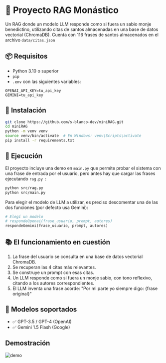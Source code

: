# 🧘 Proyecto RAG Monástico

Un RAG donde un modelo LLM responde como si fuera un sabio monje benedictino, utilizando citas de santos almacenadas en una base de datos vectorial (ChromaDB). Cuenta con 116 frases de santos almacenados en el archivo `data/citas.json`

## 📦 Requisitos

- Python 3.10 o superior
- `pip`
- `.env` con las siguientes variables:
```
OPENAI_API_KEY=tu_api_key
GEMINI=tu_api_key
````

## 🔧 Instalación

```bash
git clone https://github.com/s-blanco-dev/miniRAG.git
cd miniRAG
python -m venv venv
source venv/bin/activate  # En Windows: venv\Scripts\activate
pip install -r requirements.txt
````

## 🚀 Ejecución

El proyecto incluye una demo en `main.py` que permite probar el sistema con una frase de entrada por el usuario, pero antes hay que cargar las frases ejecutando `rag.py `:

```bash
python src/rag.py
python src/main.py
```

Para elegir el modelo de LLM a utilizar, es preciso descomentar una de las dos funciones (por defecto usa Gemini):

```python
# Elegí un modelo
# respondeOpenai(frase_usuario, prompt, autores)
respondeGemini(frase_usuario, prompt, autores)
```

## 📚 El funcionamiento en cuestión

1. La frase del usuario se consulta en una base de datos vectorial ChromaDB.
2. Se recuperan las 4 citas más relevantes.
3. Se construye un prompt con esas citas.
4. Un LLM responde como si fuera un monje sabio, con tono reflexivo, citando a los autores correspondientes.
5. El LLM inventa una frase acorde: "Por mi parte yo siempre digo: {frase original}"

## 🧠 Modelos soportados

* ✅ GPT-3.5 / GPT-4 (OpenAI)
* ✅ Gemini 1.5 Flash (Google)

## Demostración
![demo](https://github.com/user-attachments/assets/cac2df34-87f2-420c-8d12-771ddf662aa1)
